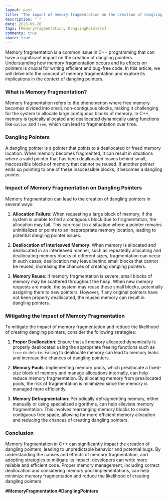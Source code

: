 ```yaml
---
layout: post
title: "The impact of memory fragmentation on the creation of dangling pointers in C++"
description: " "
date: 2023-09-28
tags: [MemoryFragmentation, DanglingPointers]
comments: true
share: true
---
```


Memory fragmentation is a common issue in C++ programming that can have a significant impact on the creation of dangling pointers. Understanding how memory fragmentation occurs and its effects on pointers is crucial for writing efficient and bug-free code. In this article, we will delve into the concept of memory fragmentation and explore its implications in the context of dangling pointers.

### What is Memory Fragmentation?

Memory fragmentation refers to the phenomenon where free memory becomes divided into small, non-contiguous blocks, making it challenging for the system to allocate large contiguous blocks of memory. In C++, memory is typically allocated and deallocated dynamically using functions like `malloc` and `free`, which can lead to fragmentation over time.

### Dangling Pointers

A dangling pointer is a pointer that points to a deallocated or freed memory location. When memory becomes fragmented, it can result in situations where a valid pointer that has been deallocated leaves behind small, inaccessible blocks of memory that cannot be reused. If another pointer ends up pointing to one of these inaccessible blocks, it becomes a dangling pointer.

### Impact of Memory Fragmentation on Dangling Pointers

Memory fragmentation can lead to the creation of dangling pointers in several ways:

1. **Allocation Failure**: When requesting a large block of memory, if the system is unable to find a contiguous block due to fragmentation, the allocation may fail. This can result in a situation where a pointer remains uninitialized or points to an inappropriate memory location, leading to potential dangling pointer issues.

2. **Deallocation of Interleaved Memory**: When memory is allocated and deallocated in an interleaved manner, such as repeatedly allocating and deallocating memory blocks of different sizes, fragmentation can occur. In such cases, deallocation may leave behind small blocks that cannot be reused, increasing the chances of creating dangling pointers.

3. **Memory Reuse**: If memory fragmentation is severe, small blocks of memory may be scattered throughout the heap. When new memory requests are made, the system may reuse these small blocks, potentially assigning them to new pointers. However, if any original pointers have not been properly deallocated, the reused memory can result in dangling pointers.

### Mitigating the Impact of Memory Fragmentation

To mitigate the impact of memory fragmentation and reduce the likelihood of creating dangling pointers, consider the following strategies:

1. **Proper Deallocation**: Ensure that all memory allocated dynamically is properly deallocated using the appropriate freeing functions such as `free` or `delete`. Failing to deallocate memory can lead to memory leaks and increase the chances of dangling pointers.

2. **Memory Pools**: Implementing memory pools, which preallocate a fixed-size block of memory and manage allocations internally, can help reduce memory fragmentation. By allocating memory from preallocated pools, the risk of fragmentation is minimized since the memory is managed more efficiently.

3. **Memory Defragmentation**: Periodically defragmenting memory, either manually or using specialized algorithms, can help alleviate memory fragmentation. This involves rearranging memory blocks to create contiguous free space, allowing for more efficient memory allocation and reducing the chances of creating dangling pointers.

### Conclusion

Memory fragmentation in C++ can significantly impact the creation of dangling pointers, leading to unpredictable behavior and potential bugs. By understanding the causes and effects of memory fragmentation, and adopting strategies to mitigate its impact, developers can write more reliable and efficient code. Proper memory management, including correct deallocation and considering memory pool implementations, can help minimize memory fragmentation and reduce the likelihood of creating dangling pointers.

**#MemoryFragmentation #DanglingPointers**